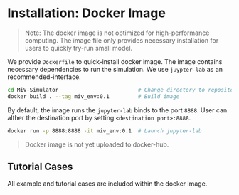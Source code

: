 # Installation: Docker Image

> Note: The docker image is not optimized for high-performance computing. The image file only provides necessary installation for users to quickly try-run small model.

We provide `Dockerfile` to quick-install docker image. The image contains necessary dependencies to run the simulation. We use `juypter-lab` as an recommended-interface.

```bash
cd MiV-Simulator                         # Change directory to repository
docker build . --tag miv_env:0.1         # Build image
```

By default, the image runs the `jupyter-lab` binds to the port `8888`. User can alther the destination port by setting `<destination port>:8888`.

```bash
docker run -p 8888:8888 -it miv_env:0.1  # Launch jupyter-lab
```

> Docker image is not yet uploaded to docker-hub.

## Tutorial Cases

All example and tutorial cases are included within the docker image.
